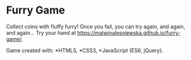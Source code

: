 # Furry Game

Collect coins with fluffy furry! Once you fail, you can try again, and again, and again...
Try your hand at https://malwinalesniewska.github.io/furry-game/.

Game created with:
*HTML5,
*CSS3,
*JavaScript (ES6, jQuery).

